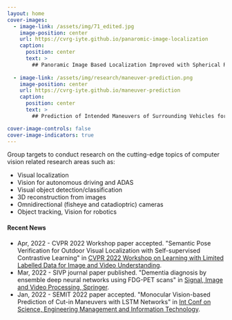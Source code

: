 ```yaml
---
layout: home
cover-images:
  - image-link: /assets/img/71_edited.jpg
    image-position: center
    url: https://cvrg-iyte.github.io/panaromic-image-localization
    caption:
      position: center
      text: >
        ## Panoramic Image Based Localization Improved with Spherical Representations and Semantic Descriptors
        
  - image-link: /assets/img/research/maneuver-prediction.png
    image-position: center
    url: https://cvrg-iyte.github.io/maneuver-prediction
    caption:
      position: center
      text: >
        ## Prediction of Intended Maneuvers of Surrounding Vehicles for Driver Assistance Systems

cover-image-controls: false
cover-image-indicators: true
---
```


Group targets to conduct research on the cutting-edge topics of computer vision related research areas such as:

* Visual localization
* Vision for autonomous driving and ADAS
* Visual object detection/classification
* 3D reconstruction from images
* Omnidirectional (fisheye and catadioptric) cameras
* Object tracking, Vision for robotics


#### Recent News
* Apr, 2022 - CVPR 2022 Workshop paper accepted. "Semantic Pose Verification for Outdoor Visual Localization with Self-supervised Contrastive Learning" in [CVPR 2022 Workshop on Learning with Limited Labelled Data for Image and Video Understanding](https://https://arxiv.org/abs/2203.16945).
* Mar, 2022 - SIVP journal paper published. "Dementia diagnosis by ensemble deep neural networks using FDG-PET scans" in [Signal, Image and Video Processing, Springer](https://rdcu.be/cJnfH).
* Jan, 2022 - SEMIT 2022 paper accepted. "Monocular Vision-based Prediction of Cut-in Maneuvers with LSTM Networks" in [Int Conf on Science, Engineering Management and Information Technology](/assets/docs/Publications/Nalcakan-Bastanlar-SEMIT.pdf).
